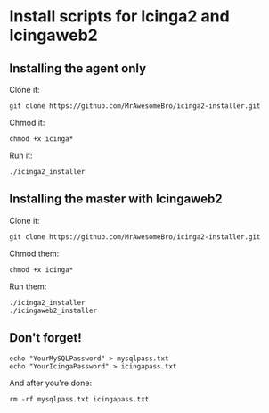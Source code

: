 # Install scripts for **Icinga2** and **Icingaweb2**

## Installing the agent only

Clone it:

    git clone https://github.com/MrAwesomeBro/icinga2-installer.git

Chmod it:

    chmod +x icinga*

Run it:

    ./icinga2_installer

## Installing the master with Icingaweb2

Clone it:

    git clone https://github.com/MrAwesomeBro/icinga2-installer.git

Chmod them:

    chmod +x icinga*

Run them:

    ./icinga2_installer
    ./icingaweb2_installer

## Don't forget!

    echo "YourMySQLPassword" > mysqlpass.txt
    echo "YourIcingaPassword" > icingapass.txt

And after you're done:

    rm -rf mysqlpass.txt icingapass.txt


